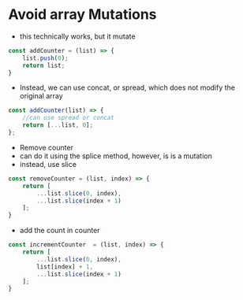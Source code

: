 # Avoid array Mutations

- this technically works, but it mutate

```javascript
const addCounter = (list) => {
    list.push(0);
    return list;
}
```

- Instead, we can use concat, or spread, which does not modify the original array

```javascript
const addCounter(list) => {
    //can use spread or concat
    return [...list, 0];
};

```

- Remove counter
- can do it using the splice method, however, is is a mutation
- instead, use slice

```javascript
const removeCounter = (list, index) => {
    return [
        ...list.slice(0, index), 
        ...list.slice(index + 1)
    ];
}
```
- add the count in counter

```javascript
const incrementCounter  = (list, index) => {
    return [
        ...list.slice(0, index),
        list[index] + 1, 
        ...list.slice(index + 1)
    ];
}
```
